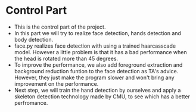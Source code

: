 # Control Part
+ This is the control part of the project.
+ In this part we will try to realize face detection, hands detection and body detection.
+ face.py realizes face detection with using a trained haarcasscade model. However a little problem is that it has a bad performance when the head is rotated more than 45 degrees.
+ To improve the performance, we also add foreground extraction and background reduction funtion to the face detection as TA's advice. However, they just make the program slower and won't bring any improvement on the performance.
+ Next step, we will train the hand detection by ourselves and apply a skeleton detection technology made by CMU, to see which has a better perfromance.
